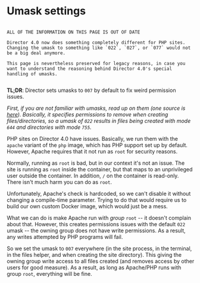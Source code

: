 # Umask settings

```{warning}

ALL OF THE INFORMATION ON THIS PAGE IS OUT OF DATE

Director 4.0 now does something completely different for PHP sites. Changing the umask to something like `022`, `027`, or `077` would not be a big deal anymore.

This page is nevertheless preserved for legacy reasons, in case you want to understand the reasoning behind Director 4.0's special handling of umasks.


```

**TL;DR**: Director sets umasks to `007` by default to fix weird permission issues.

*First, if you are not familiar with umasks, read up on them (one source is [here](https://www.cyberciti.biz/tips/understanding-linux-unix-umask-value-usage.html)). Basically, it specifies permissions to remove when creating files/directories, so a umask of `022` results in files being created with mode `644` and directories with mode `755`.*

PHP sites on Director 4.0 have issues. Basically, we run them with the `apache` variant of the `php` image, which has PHP support set up by default. However, Apache requires that it not run as `root` for security reasons.

Normally, running as `root` is bad, but in our context it's not an issue. The site is running as `root` inside the container, but that maps to an unprivileged user outside the container. In addition, `/` on the container is read-only. There isn't much harm you can do as `root`.

Unfortunately, Apache's check is hardcoded, so we can't disable it without changing a compile-time parameter. Trying to do that would require us to build our own custom Docker image, which would just be a mess.

What we can do is make Apache run with *group* `root` -- it doesn't complain about that. However, this creates permissions issues with the default `022` umask -- the owning group does not have write permissions. As a result, any writes attempted by PHP programs will fail.

So we set the umask to `007` everywhere (in the site process, in the terminal, in the files helper, and when creating the site directory). This giving the owning group write access to all files created (and removes access by other users for good measure). As a result, as long as Apache/PHP runs with group `root`, everything will be fine.
